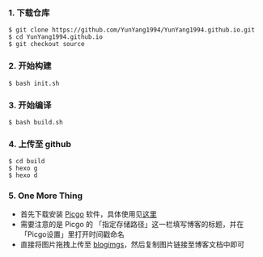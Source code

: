 ### 1. 下载仓库

```
$ git clone https://github.com/YunYang1994/YunYang1994.github.io.git
$ cd YunYang1994.github.io
$ git checkout source
```

### 2. 开始构建

```
$ bash init.sh
```

### 3. 开始编译

```
$ bash build.sh
```

### 4. 上传至 github 

```
$ cd build
$ hexo g
$ hexo d
```


### 5. One More Thing

- 首先下载安装 [Picgo](https://github.com/Molunerfinn/PicGo) 软件，具体使用见[这里](https://cloud.tencent.com/developer/article/1651601)
- 需要注意的是 Picgo 的 「指定存储路径」这一栏填写博客的标题，并在 「Picgo设置」里打开时间戳命名
- 直接将图片拖拽上传至 [blogimgs](https://github.com/YunYang1994/blogimgs)，然后复制图片链接至博客文档中即可
